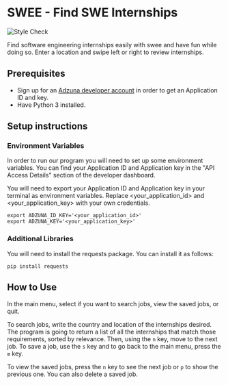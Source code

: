 # SWEE - Find SWE Internships
![Style Check](https://github.com/fp456/SEO-proj1/actions/workflows/style.yaml/badge.svg)

Find software engineering internships easily with swee and have fun while doing so. Enter a location and swipe left or right to review internships.

## Prerequisites

* Sign up for an [Adzuna developer account](https://developer.adzuna.com) in order to get an Application ID and key. 
* Have Python 3 installed.

## Setup instructions
### Environment Variables
In order to run our program you will need to set up some environment variables. You can find your Application ID and Application key in the "API Access Details" section of the developer dashboard.

You will need to export your Application ID and Application key in your terminal as environment variables. Replace <your_application_id> and <your_application_key> with your own credentials.
```
export ADZUNA_ID_KEY='<your_application_id>'
export ADZUNA_KEY='<your_application_key>'
```

### Additional Libraries

You will need to install the requests package. You can install it as follows:

```
pip install requests
```

## How to Use

In the main menu, select if you want to search jobs, view the saved jobs, or quit. 

To search jobs, write the country and location of the internships desired. The program is going to return a list of all the internships that match those requirements, sorted by relevance. Then, using the ```n``` key, move to the next job. To save a job, use the ```s``` key and to go back to the main menu, press the ```m``` key.

To view the saved jobs, press the ```n``` key to see the next job or ```p``` to show the previous one. You can also delete a saved job.